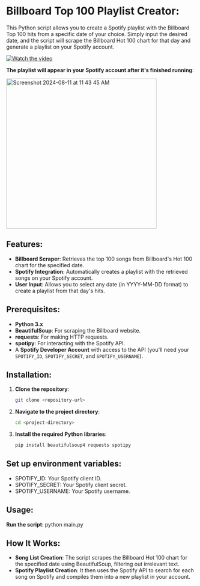 # Billboard Top 100 Playlist Creator:

This Python script allows you to create a Spotify playlist with the Billboard Top 100 hits from a specific date of your choice. Simply input the desired date, 
and the script will scrape the Billboard Hot 100 chart for that day and generate a playlist on your Spotify account.

[![Watch the video](https://via.placeholder.com/100x100)](https://github.com/user-attachments/assets/e0c20088-dce0-4cb4-9d24-de10c42a43b5)

**The playlist will appear in your Spotify account after it's finished running**:

<img width="400" alt="Screenshot 2024-08-11 at 11 43 45 AM" src="https://github.com/user-attachments/assets/d9125fed-040b-417b-b594-c29b98b3fb44">


## Features:

- **Billboard Scraper**: Retrieves the top 100 songs from Billboard's Hot 100 chart for the specified date.
- **Spotify Integration**: Automatically creates a playlist with the retrieved songs on your Spotify account.
- **User Input**: Allows you to select any date (in YYYY-MM-DD format) to create a playlist from that day's hits.

## Prerequisites:

- **Python 3.x**
- **BeautifulSoup**: For scraping the Billboard website.
- **requests**: For making HTTP requests.
- **spotipy**: For interacting with the Spotify API.
- A **Spotify Developer Account** with access to the API (you'll need your `SPOTIFY_ID`, `SPOTIFY_SECRET`, and `SPOTIFY_USERNAME`).

## Installation:

1. **Clone the repository**:
   ```bash
   git clone <repository-url>
2. **Navigate to the project directory**:
   ```bash
   cd <project-directory>
3. **Install the required Python libraries**:
   ```bash
   pip install beautifulsoup4 requests spotipy

## Set up environment variables:

- SPOTIFY_ID: Your Spotify client ID.
- SPOTIFY_SECRET: Your Spotify client secret.
- SPOTIFY_USERNAME: Your Spotify username.

## Usage:

**Run the script**:
python main.py


## How It Works:
- **Song List Creation**: The script scrapes the Billboard Hot 100 chart for the specified date using BeautifulSoup, filtering out irrelevant text.
- **Spotify Playlist Creation**: It then uses the Spotify API to search for each song on Spotify and compiles them into a new playlist in your account.
